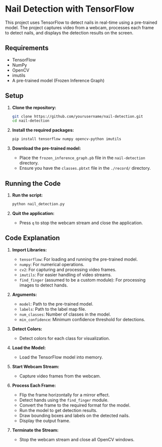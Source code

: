 # Nail Detection with TensorFlow

This project uses TensorFlow to detect nails in real-time using a pre-trained model. The project captures video from a webcam, processes each frame to detect nails, and displays the detection results on the screen.

## Requirements

- TensorFlow
- NumPy
- OpenCV
- imutils
- A pre-trained model (Frozen Inference Graph)

## Setup

1. **Clone the repository:**
    ```bash
    git clone https://github.com/yourusername/nail-detection.git
    cd nail-detection
    ```

2. **Install the required packages:**
    ```bash
    pip install tensorflow numpy opencv-python imutils
    ```

3. **Download the pre-trained model:**
    - Place the `frozen_inference_graph.pb` file in the `nail-detection` directory.
    - Ensure you have the `classes.pbtxt` file in the `./record/` directory.

## Running the Code

1. **Run the script:**
    ```bash
    python nail_detection.py
    ```

2. **Quit the application:**
    - Press `q` to stop the webcam stream and close the application.

## Code Explanation

1. **Import Libraries:**
    - `tensorflow`: For loading and running the pre-trained model.
    - `numpy`: For numerical operations.
    - `cv2`: For capturing and processing video frames.
    - `imutils`: For easier handling of video streams.
    - `find_finger` (assumed to be a custom module): For processing images to detect hands.

2. **Arguments:**
    - `model`: Path to the pre-trained model.
    - `labels`: Path to the label map file.
    - `num_classes`: Number of classes in the model.
    - `min_confidence`: Minimum confidence threshold for detections.

3. **Detect Colors:**
    - Detect colors for each class for visualization.

4. **Load the Model:**
    - Load the TensorFlow model into memory.

5. **Start Webcam Stream:**
    - Capture video frames from the webcam.

6. **Process Each Frame:**
    - Flip the frame horizontally for a mirror effect.
    - Detect hands using the `find_finger` module.
    - Convert the frame to the required format for the model.
    - Run the model to get detection results.
    - Draw bounding boxes and labels on the detected nails.
    - Display the output frame.

7. **Terminate the Stream:**
    - Stop the webcam stream and close all OpenCV windows.

